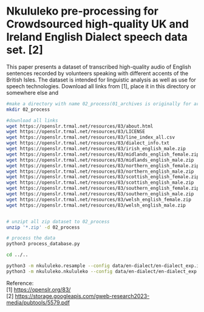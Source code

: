 # Nkululeko pre-processing for Crowdsourced high-quality UK and Ireland English Dialect speech data set. [2]  

This paper presents a dataset of transcribed high-quality audio of English sentences recorded by volunteers speaking with different accents of the British Isles. The dataset is intended for linguistic analysis as well as use for speech technologies. 
Download all links from [1], place it in this directory or somewhere else and



```bash
#make a directory with name 02_process(01_archives is originally for archive just in case)
mkdir 02_process

#download all links
wget https://openslr.trmal.net/resources/83/about.html
wget https://openslr.trmal.net/resources/83/LICENSE
wget https://openslr.trmal.net/resources/83/line_index_all.csv
wget https://openslr.trmal.net/resources/83/dialect_info.txt
wget https://openslr.trmal.net/resources/83/irish_english_male.zip
wget https://openslr.trmal.net/resources/83/midlands_english_female.zip
wget https://openslr.trmal.net/resources/83/midlands_english_male.zip
wget https://openslr.trmal.net/resources/83/northern_english_female.zip
wget https://openslr.trmal.net/resources/83/northern_english_male.zip
wget https://openslr.trmal.net/resources/83/scottish_english_female.zip
wget https://openslr.trmal.net/resources/83/scottish_english_male.zip
wget https://openslr.trmal.net/resources/83/southern_english_female.zip
wget https://openslr.trmal.net/resources/83/southern_english_male.zip
wget https://openslr.trmal.net/resources/83/welsh_english_female.zip
wget https://openslr.trmal.net/resources/83/welsh_english_male.zip


# unzipt all zip dataset to 02_process
unzip '*.zip' -d 02_process

# process the data
python3 process_database.py

cd ../..

python3 -m nkululeko.resample --config data/en-dialect/en-dialect_exp.ini
python3 -m nkululeko.nkululeko --config data/en-dialect/en-dialect_exp.ini
```

Reference:  
[1] <https://openslr.org/83/>  
[2] https://storage.googleapis.com/gweb-research2023-media/pubtools/5579.pdf 
